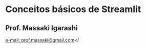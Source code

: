 # Conceitos básicos de Streamlit
## Prof. Massaki Igarashi
<a href="mailto:cauanfernandes1510@gmail.com">e-mail: prof.massaki@gmail.com</
